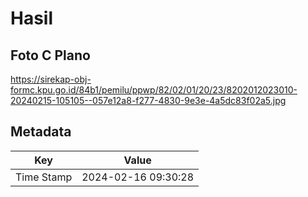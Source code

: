 # Hasil

## Foto C Plano

https://sirekap-obj-formc.kpu.go.id/84b1/pemilu/ppwp/82/02/01/20/23/8202012023010-20240215-105105--057e12a8-f277-4830-9e3e-4a5dc83f02a5.jpg


## Metadata

| Key        | Value               |
| ---------- | ------------------- |
| Time Stamp | 2024-02-16 09:30:28 |



